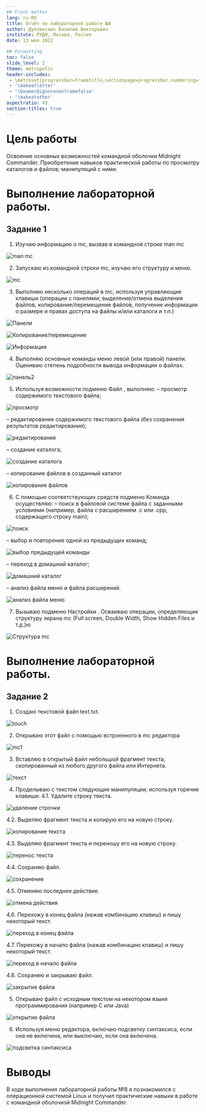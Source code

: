 ```yaml
---
## Front matter
lang: ru-RU
title: Отчёт по лабораторной работе №8
author: Дупленских Василий Викторович
institute: РУДН, Москва, Россия
date: 13 мая 2022

## Formatting
toc: false
slide_level: 2
theme: metropolis
header-includes: 
 - \metroset{progressbar=frametitle,sectionpage=progressbar,numbering=fraction}
 - '\makeatletter'
 - '\beamer@ignorenonframefalse'
 - '\makeatother'
aspectratio: 43
section-titles: true
---
```


# Цель работы

Освоение основных возможностей командной оболочки Midnight Commander. Приобретение навыков практической работы по просмотру каталогов и файлов; манипуляций
с ними.



# Выполнение лабораторной работы.
## Задание 1

1. Изучаю информацию о mc, вызвав в командной строке man mc

![man mc](image/1.jpg)

2. Запускаю из командной строки mc, изучаю его структуру и меню.

![mc](image/2.png)

3. Выполняю несколько операций в mc, используя управляющие клавиши (операции
с панелями; выделение/отмена выделения файлов, копирование/перемещение файлов, получение информации о размере и правах доступа на файлы и/или каталоги
и т.п.)

![Панели](image/3.png)

![Копирование/перемещение](image/4.png)

![Информация](image/5.png)

4. Выполняю основные команды меню левой (или правой) панели. Оцениваю степень
подробности вывода информации о файлах.

![панель2](image/6.png)

5. Используя возможности подменю Файл , выполняю:
– просмотр содержимого текстового файла;

![просмотр](image/7.png)

– редактирование содержимого текстового файла (без сохранения результатов
редактирования);

![редактирование](image/8.png)

– создание каталога;

![создание каталога](image/9.png)

– копирование файлов в созданный каталог

![копирование файлов](image/10.png)

6. С помощью соответствующих средств подменю Команда осуществляю:
– поиск в файловой системе файла с заданными условиями (например, файла
с расширением .c или .cpp, содержащего строку main);

![поиск](image/11.png)

– выбор и повторение одной из предыдущих команд;

![выбор предыдущей команды](image/12.png)

– переход в домашний каталог;

![домашний каталог](image/13.png)

– анализ файла меню и файла расширений.

![анализ файла меню](image/14.png)

7. Вызываю подменю Настройки . Осваиваю операции, определяющие структуру экрана mc
(Full screen, Double Width, Show Hidden Files и т.д.)ю

![Структура mc](image/15.png)


# Выполнение лабораторной работы. 
## Задание 2

 1. Создаю текстовой файл text.txt.
 
![touch](image/16.png)

2. Открываю этот файл с помощью встроенного в mc редактора

![mc1](image/17.png)

3. Вставляю в открытый файл небольшой фрагмент текста, скопированный из любого
другого файла или Интернета.

![текст](image/18.png)

4. Проделываю с текстом следующие манипуляции, используя горячие клавиши:
4.1. Удалите строку текста.

![удаление строчки](image/19.png)

4.2. Выделяю фрагмент текста и копирую его на новую строку.

![копирование текста](image/20.png)

4.3. Выделяю фрагмент текста и переношу его на новую строку.

![перенос текста](image/21.png)

4.4. Сохраняю файл.

![сохранение](image/22.png)

4.5. Отменяю последнее действие.

![отмена действия](image/23.png)

4.6. Перехожу в конец файла (нажав комбинацию клавиш) и пишу некоторый
текст.

![переход в конец файла](image/24.png)

4.7. Перехожу в начало файла (нажав комбинацию клавиш) и пишу некоторый
текст.

![переход в начало файла](image/25.png)

4.8. Сохраняю и закрываю файл.

![закрытие файла](image/26.png)

5. Открываю файл с исходным текстом на некотором языке программирования (например C или Java)
   
![открытие файла](image/27.png)
   
6. Используя меню редактора, включаю подсветку синтаксиса, если она не включена, или выключаю, если она включена.

![подсветка синтаксиса](image/28.png)

# Выводы

В ходе выполнения лабораторной работы №8 я познакомился с операционной системой Linux и получил практические навыки в работе с командной оболочкой Midnight Commander.
